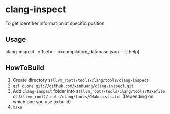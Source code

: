 # clang-inspect

To get identifier information at specific position.

## Usage

  clang-inspect <source files> -offset=<line>:<column> -p=compilation_database.json -- [-help]

## HowToBuild

1. Create directory `$(llvm_root)/tools/clang/tools/clang-inspect`
2. `git clone git://github.com/xinhuang/clang-inspect.git`
3. Add `clang-inspect` folder into `$(llvm_root)/tools/clang/tools/Makefile` or `$(llvm_root)/tools/clang/tools/CMakeLists.txt` (Depending on which one you use to build)
4. `make`

